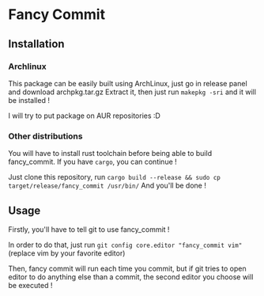 # Fancy Commit

## Installation

### Archlinux

This package can be easily built using ArchLinux, just go in release panel and download archpkg.tar.gz
Extract it, then just run `makepkg -sri` and it will be installed !

I will try to put package on AUR repositories :D

### Other distributions

You will have to install rust toolchain before being able to build fancy_commit. If you have `cargo`, you can continue !

Just clone this repository, run `cargo build --release && sudo cp target/release/fancy_commit /usr/bin/`
And you'll be done !

## Usage

Firstly, you'll have to tell git to use fancy_commit ! 

In order to do that, just run `git config core.editor "fancy_commit vim"` (replace vim by your favorite editor)

Then, fancy commit will run each time you commit, but if git tries to open editor to do anything else than a commit, the second editor you choose will be executed !
